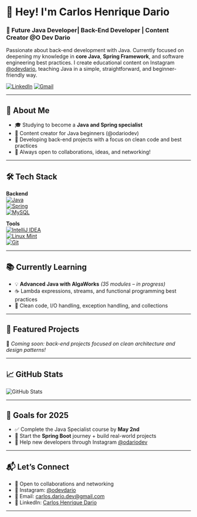 # 👋 Hey! I'm Carlos Henrique Dario

### 🚀 Future Java Developer| Back-End Developer | Content Creator @O Dev Dario

Passionate about back-end development with Java. Currently focused on deepening my knowledge in **core Java**, **Spring Framework**, and software engineering best practices. I create educational content on Instagram [@odevdario](https://www.instagram.com/odevdario), teaching Java in a simple, straightforward, and beginner-friendly way.

[![LinkedIn](https://img.shields.io/badge/-Carlos%20Henrique%20Dario-0077B5?style=flat&logo=linkedin&logoColor=white)](https://www.linkedin.com/in/carloshbdario/)
[![Gmail](https://img.shields.io/badge/-Gmail-c14438?style=flat&logo=Gmail&logoColor=white)](mailto:carloshbdario@gmail.com)

---

## 💼 About Me

- 🎓 Studying to become a **Java and Spring specialist**
- 🎥 Content creator for Java beginners (@odariodev)
- 🔨 Developing back-end projects with a focus on clean code and best practices
- 💬 Always open to collaborations, ideas, and networking!

---

## 🛠️ Tech Stack

**Backend**  
[![Java](https://img.shields.io/badge/Java-ED8B00?style=flat&logo=openjdk&logoColor=white)](https://www.java.com/)  
[![Spring](https://img.shields.io/badge/Spring-6DB33F?style=flat&logo=spring&logoColor=white)](https://spring.io/)  
[![MySQL](https://img.shields.io/badge/MySQL-00758F?style=flat&logo=mysql&logoColor=white)](https://www.mysql.com/)

**Tools**  
[![IntelliJ IDEA](https://img.shields.io/badge/IDE-IntelliJ%20IDEA-000000?style=flat&logo=intellijidea)](https://www.jetbrains.com/idea/)  
[![Linux Mint](https://img.shields.io/badge/Linux_Mint-87CF3E?style=flat&logo=linux-mint&logoColor=white)](https://linuxmint.com)  
[![Git](https://img.shields.io/badge/-Git-F05032?style=flat&logo=git&logoColor=white)](https://git-scm.com/)

---

## 📚 Currently Learning

- 💡 **Advanced Java with AlgaWorks** *(35 modules – in progress)*  
- ☕️ Lambda expressions, streams, and functional programming best practices  
- 🔧 Clean code, I/O handling, exception handling, and collections

---

## 🚀 Featured Projects  
📌 *Coming soon: back-end projects focused on clean architecture and design patterns!*

---

## 📈 GitHub Stats

![GitHub Stats](https://github-readme-stats.vercel.app/api?username=carloshdario&show_icons=true&theme=radical)

---

## 🎯 Goals for 2025

- ✅ Complete the Java Specialist course by **May 2nd**  
- 🚀 Start the **Spring Boot** journey + build real-world projects  
- 🎥 Help new developers through Instagram [@odariodev](https://www.instagram.com/odevdario)  

---

## 📬 Let’s Connect

- 💼 Open to collaborations and networking  
- 📲 Instagram: [@odevdario](https://www.instagram.com/odevdario)  
- 💌 Email: carlos.dario.dev@gmail.com  
- 💬 LinkedIn: [Carlos Henrique Dario](https://www.linkedin.com/in/carloshbdario/)

---

